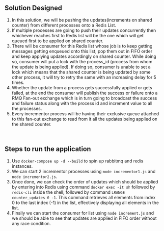 ## Solution Designed<br>
1. In this solution, we will be pushing the updates(increments on shared counter) from different processes onto a Redis List.<br>
2. If multiple processes are going to push their updates concurrently then whichever reaches first to Redis list will be the one which will get queued first to be applied on shared counter.<br>
3. There will be consumer for this Redis list whose job is to keep getting messages getting enqueued onto this list, pop them out in FIFO order and keep applying updates accordingly on shared counter. While doing so, consumer will put a lock with the process_id (process from whom the update is being applied). If doing so, consumer is unable to set a lock which means that the shared counter is being updated by some other process, it will try to retry the same with an increasing delay for 5 times.<br>
4. Whether the update from a process gets successfully applied or gets failed, at the end the consumer will publish the success or failure onto a RMQ Fan-out exchange which is in turn going to broadcast the success and failure status along with the process id and increment value to all the processes.<br>
5. Every incrementor process will be having their exclusive queue attached to this fan-out exchange to read from it all the updates being applied on the shared counter.<br>
<br>

## Steps to run the application
1. Use ```docker-compose up -d --build``` to spin up rabbitmq and redis instances.<br>
2. We can start 2 incrementor processes using ```node incrementor1.js``` and ```node incrementor2.js```.<br>
3. Once done, we can check the order of updates which should be applied by entering into Redis using command ```docker exec -it sh``` followed by ```redis-cli``` inside the shell, followed by command ```LRANGE counter_updates 0 -1```. This command retrieves all elements from index 0 to the last index (-1) in the list, effectively displaying all elements in the list.<br>
4. Finally we can start the consumer for list using ```node increment.js``` and we should be able to see that updates are applied in FIFO order without any race condition. 